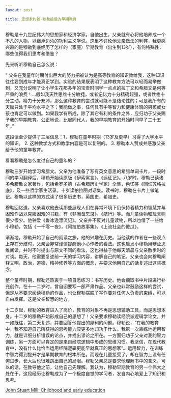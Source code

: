 ```yaml
---
layout: post

title: 思想家约翰·穆勒接受的早期教育
---
```


穆勒是十九世纪伟大的思想家和经济学家。自他出生，父亲就有心将他培养成一个不凡的人物，以继承边沁的功利主义学说。这里不讨论他父亲做法的利弊，我更感兴趣的是穆勒到底经历了怎样的（家庭）早期教育（出生到13岁），有何特殊性，哪些值得我们思考和借鉴？

先来听听穆勒自己怎么说：

“ 父亲在我童年时期付出巨大的努力把被认为是高等教育的知识教给我，这种知识往往要到成年才能真正学到。实验的结果既表明了这种教育方法可以轻而易举做到，又充分说明了让小学生花那多年的宝贵时间学一点点的拉丁文和希腊文是何等严重的浪费！...假如我天性思维十分敏捷，或者记忆力十分精确超强，或者性格十分主动，精力十分充沛，那么这种教育的尝试就可能不是结论性的；可是我所有的天赋只处于平均水平之下；我能做之事，任何具有中等智力和健康体魄的男孩或女孩也肯定可以做到。如果我学有所成，除了其它有利的条件之外，应归功于父亲赐予我的早期教育。公正地说，比起同代人，我的早期教育的开始时间早了二十五年。”

这段话至少提供了三层信息：1，穆勒在童年时期（13岁及更早）习得了大学水平的知识。 2. 这种教学方式和教学内容是可以复制的。 3. 穆勒本人赞成并感激父亲给予他的童年教育。

看看穆勒是怎么度过自己的童年的？

穆勒三岁开始学习希腊文。父亲为他准备了写有英文意思的希腊单词卡片，一段时间的学习翻译后，穆勒开始读原版《伊索寓言》，《远征记》。八岁时，穆勒已读诸多希腊散文家著作，包括希罗多德（古希腊历史学家）全集，色诺芬《回忆苏格拉底》，及一些哲学家生活录。十岁读柏拉图对话集。读书时，穆勒在卡片上做笔记。穆勒以这样的方式读了很多历史书，英国史，希腊史。

穆勒回忆道，父亲喜欢他去读那些展现人们在异常环境下仍保持着精力和智慧并与困难作战以克服困难的书籍，有《非洲备忘录》，《航行》等。而儿童读物和玩具则很少很少。他钟爱《鲁冰逊漂流记》。父亲并不反对儿童读物，所以也借了一些给小穆勒，包括《一千零一夜》，《阿拉伯故事集》，《上流社会的傻瓜》。

渐渐地，穆勒开始了自己的阅读之旅，他的兴趣在历史。当他读的作者在一些观点上存在分歧时，父亲会非常谨慎提醒他小心作者的看法。这也启发小穆勒用辩证思维阅读，并时不时提出与原文不同的看法，这也得益于他每天清晨与父亲散步时的对谈。每天，他需要复述前一天的学习内容，讲解自己的笔记。父亲也会向穆勒阐释文明，政治，道德，精神修养等方面的概念，并要求他用自己的话复述出这些概念。

整个童年时期，穆勒还热衷于一项自愿练习：书写历史。他会摘取书中片段进行补充创作。在十一二岁时，曾自诩要写一部严肃作品。父亲也非常鼓励这样的尝试，但是从不要求阅读穆勒的作品，也让穆勒摆脱了写作要对任何人负责的束缚，可以自由发挥。这是父亲智慧的地方。

十二岁起，穆勒的教育进入了高阶，教育的对象不再是思想辅助工具，而是思想本身。十二岁的穆勒开始形成自己的思想了！父亲要求穆勒读经院派逻辑学论文，并一如既往，第二天复述，并要回答他提出的犀利的问题。穆勒说，“在我的教育中，我不知道自己所获得的思考能力应更多地归功于什么。我第一次熟练地运用智力，就是详细分析错误的论点，并找出谬论之所在。一方面归功于父亲对我的智力训练，另一方面可以肯定的是来自经院逻辑中形成的思维习惯。我坚信，在现代教育中，没有什么比恰当运用经院逻辑更能早就真正的思想家”。运用智力，在训练中智力得到提升才是早期教育的根本所在。而现在儿童接受了，却在智力上没有任何进步，长大后也很难跳出自己的局限。穆勒父亲总是要求他理解书中的含义，可以的话，在教导他之前，让他自己先理解。我认为，穆勒早期教育的另一个伟大之处在于，这段经历让穆勒成为了一个极度自觉的学习者，发自内心地爱上了知识和思考。








[John Stuart Mill: Childhood and early education](http://www.bartleby.com/25/1/1.html)
